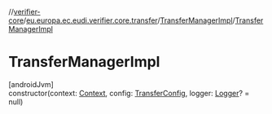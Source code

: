 //[verifier-core](../../../index.md)/[eu.europa.ec.eudi.verifier.core.transfer](../index.md)/[TransferManagerImpl](index.md)/[TransferManagerImpl](-transfer-manager-impl.md)

# TransferManagerImpl

[androidJvm]\
constructor(context: [Context](https://developer.android.com/reference/kotlin/android/content/Context.html), config: [TransferConfig](../-transfer-config/index.md), logger: [Logger](../../eu.europa.ec.eudi.verifier.core.logging/-logger/index.md)? = null)
